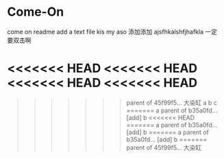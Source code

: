 # Come-On
come on
readme
add a text file
kis my aso
添加添加
ajsfhkalshfjhafkla
一定要双击啊

<<<<<<< HEAD
<<<<<<< HEAD
<<<<<<< HEAD
<<<<<<< HEAD
=======
>>>>>>> parent of 45f99f5... 大染缸
a
b
c
=======
a
>>>>>>> parent of b35a0fd... [add] b
<<<<<<< HEAD
=======
a
>>>>>>> parent of b35a0fd... [add] b
=======
a
>>>>>>> parent of b35a0fd... [add] b
=======
>>>>>>> parent of 45f99f5... 大染缸
